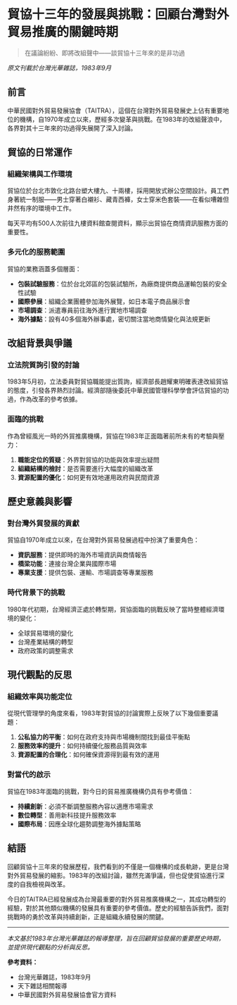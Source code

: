 # 貿協十三年的發展與挑戰：回顧台灣對外貿易推廣的關鍵時期

> 在議論紛紛、即將改組聲中——談貿協十三年來的是非功過

*原文刊載於台灣光華雜誌，1983年9月*

## 前言

中華民國對外貿易發展協會（TAITRA），這個在台灣對外貿易發展史上佔有重要地位的機構，自1970年成立以來，歷經多次變革與挑戰。在1983年的改組聲浪中，各界對其十三年來的功過得失展開了深入討論。

## 貿協的日常運作

### 組織架構與工作環境

貿協位於台北市敦化北路台塑大樓九、十兩樓，採用開放式辦公空間設計。員工們身著統一制服——男士穿著白襯衫、藏青西褲，女士穿米色套裝——在看似嘈雜但井然有序的環境中工作。

每天平均有500人次前往九樓資料館查閱資料，顯示出貿協在商情資訊服務方面的重要性。

### 多元化的服務範圍

貿協的業務涵蓋多個層面：

- **包裝試驗服務**：位於台北郊區的包裝試驗所，為廠商提供商品運輸包裝的安全性試驗
- **國際參展**：組織企業團體參加海外展覽，如日本電子商品展示會
- **市場調查**：派遣專員前往海外進行實地市場調查
- **海外據點**：設有40多個海外辦事處，密切關注當地商情變化與法規更新

## 改組背景與爭議

### 立法院質詢引發的討論

1983年5月初，立法委員對貿協職能提出質詢，經濟部長趙耀東明確表達改組貿協的態度，引發各界熱烈討論。經濟部隨後委託中華民國管理科學學會評估貿協的功過，作為改革的參考依據。

### 面臨的挑戰

作為曾經風光一時的外貿推廣機構，貿協在1983年正面臨著前所未有的考驗與壓力：

1. **職能定位的質疑**：外界對貿協的功能與效率提出疑問
2. **組織結構的檢討**：是否需要進行大幅度的組織改革
3. **資源配置的優化**：如何更有效地運用政府與民間資源

## 歷史意義與影響

### 對台灣外貿發展的貢獻

貿協自1970年成立以來，在台灣對外貿易發展過程中扮演了重要角色：

- **資訊服務**：提供即時的海外市場資訊與商情報告
- **橋梁功能**：連接台灣企業與國際市場
- **專業支援**：提供包裝、運輸、市場調查等專業服務

### 時代背景下的挑戰

1980年代初期，台灣經濟正處於轉型期，貿協面臨的挑戰反映了當時整體經濟環境的變化：

- 全球貿易環境的變化
- 台灣產業結構的轉型
- 政府政策的調整需求

## 現代觀點的反思

### 組織效率與功能定位

從現代管理學的角度來看，1983年對貿協的討論實際上反映了以下幾個重要議題：

1. **公私協力的平衡**：如何在政府支持與市場機制間找到最佳平衡點
2. **服務效率的提升**：如何持續優化服務品質與效率
3. **資源配置的合理化**：如何確保資源得到最有效的運用

### 對當代的啟示

貿協在1983年面臨的挑戰，對今日的貿易推廣機構仍具有參考價值：

- **持續創新**：必須不斷調整服務內容以適應市場需求
- **數位轉型**：善用新科技提升服務效率
- **國際布局**：因應全球化趨勢調整海外據點策略

## 結語

回顧貿協十三年來的發展歷程，我們看到的不僅是一個機構的成長軌跡，更是台灣對外貿易發展的縮影。1983年的改組討論，雖然充滿爭議，但也促使貿協進行深度的自我檢視與改革。

今日的TAITRA已經發展成為台灣最重要的對外貿易推廣機構之一，其成功轉型的經驗，對於其他類似機構的發展具有重要的參考價值。歷史的經驗告訴我們，面對挑戰時的勇於改革與持續創新，正是組織永續發展的關鍵。

---

*本文基於1983年台灣光華雜誌的報導整理，旨在回顧貿協發展的重要歷史時期，並提供現代觀點的分析與反思。*

**參考資料：**
- 台灣光華雜誌，1983年9月
- 天下雜誌相關報導
- 中華民國對外貿易發展協會官方資料